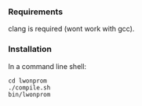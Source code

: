 
### Requirements 

clang is required (wont work with gcc). 

### Installation

In a command line shell:

```
cd lwonprom
./compile.sh
bin/lwonprom
```
